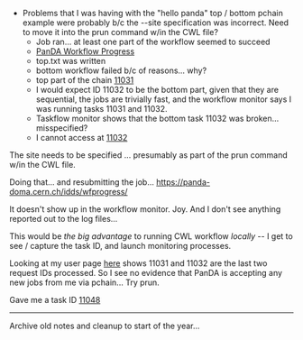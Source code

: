 - Problems that I was having with the "hello panda" top / bottom pchain example were probably b/c the --site specification was incorrect.  Need to move it into the prun command w/in the CWL file?
	- Job ran... at least one part of the workflow seemed to succeed
	- [PanDA Workflow Progress](https://panda-doma.cern.ch/idds/wfprogress/)
	- top.txt was written
	- bottom workflow failed b/c of reasons... why?
	- top part of the chain [11031](https://panda-doma.cern.ch/task/11031/)
	- I would expect ID 11032 to be the bottom part, given that they are sequential, the jobs are trivially fast, and the workflow monitor says I was running tasks 11031 and 11032.
	- Taskflow monitor shows that the bottom task 11032 was broken... misspecified?
	- I cannot access at [11032](https://panda-doma.cern.ch/task/11032/)
	
The site needs to be specified ... presumably as part of the prun command w/in the CWL file.

Doing that... and resubmitting the job...
https://panda-doma.cern.ch/idds/wfprogress/

It doesn't show up in the workflow monitor.  Joy.  And I don't see anything reported out to the log files...

This would be *the big advantage* to running CWL workflow *locally* -- I get to see / capture the task ID, and launch monitoring processes.

Looking at my user page [here](https://panda-doma.cern.ch/tasks/?display_limit=300&username=Jason%20Webb) shows 11031 and 11032 are the last two request IDs processed.  So I see no evidence that PanDA is accepting any new jobs from me via pchain...  Try prun.

Gave me a task ID [11048](https://panda-doma.cern.ch/task/11048/)



-------------------------------
Archive old notes and cleanup to start of the year...
